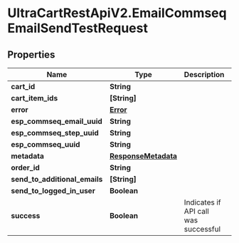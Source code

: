 # UltraCartRestApiV2.EmailCommseqEmailSendTestRequest

## Properties
Name | Type | Description | Notes
------------ | ------------- | ------------- | -------------
**cart_id** | **String** |  | [optional] 
**cart_item_ids** | **[String]** |  | [optional] 
**error** | [**Error**](Error.md) |  | [optional] 
**esp_commseq_email_uuid** | **String** |  | [optional] 
**esp_commseq_step_uuid** | **String** |  | [optional] 
**esp_commseq_uuid** | **String** |  | [optional] 
**metadata** | [**ResponseMetadata**](ResponseMetadata.md) |  | [optional] 
**order_id** | **String** |  | [optional] 
**send_to_additional_emails** | **[String]** |  | [optional] 
**send_to_logged_in_user** | **Boolean** |  | [optional] 
**success** | **Boolean** | Indicates if API call was successful | [optional] 


